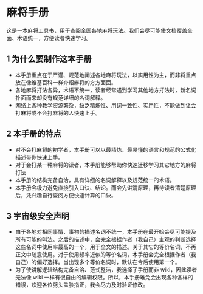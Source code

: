 # 麻将手册
这是一本麻将工具书，用于查阅全国各地麻将玩法。我们会尽可能使文档覆盖全面、术语统一，方便读者快速学习。

## 1 为什么要制作这本手册
* 本手册重点在于严谨、规范地阐述各地麻将玩法，以实用性为主，而非将重点放在像维基百科一样介绍麻将的方方面面。
* 各地麻将打法各异，术语不统一，读者经常遇到学习其他地方打法时，新名词扑面而来却没有规范详细的名词解释。
* 网络上各种教学资源繁杂，缺乏精炼性、用词一致性、实用性，不能做到让会打麻将或不会打麻将的人快速上手。

## 2 本手册的特点
* 对不会打麻将的初学者，本手册可以以最精炼、最易懂的语言和规范的公式化描述带你快速上手。
* 对于会打某一种麻将的读者，本手册能够帮助你快速迁移学习其它地方的麻将打法
* 本手册的结构完备自洽，具有详细的名词解释以及规范统一的术语。
* 本手册会极力避免直接引入口诀、结论。而会先讲清原理，再待读者清楚原理后，凭兴趣自行查阅方便快速计算的口诀。

## 3 宇宙级安全声明
* 由于各地对相同事情、事物的描述名词不统一，本手册在最开始会尽可能提及所有可能的叫法。之后的描述中，会完全根据作者（我自己）主观的判断选择这些名词中使用率最高的一个，用于全文的描述。关于其它的等价名词，不再正文中随意使用。对于使用频率近似的等价名词，本手册会完全根据作者（我自己）的偏好选择。当出现多个等价名词时，默认在今后使用第一个。
* 为了使讲解逻辑结构完备自洽、范式整洁，我选择了手册而非 wiki，因此读者无法像 wiki 一样有很自由的编辑权限。所以，本手册难免会出现各种各样的错误，欢迎各位劈头盖脸指正，我会尽力及时验证修改。
